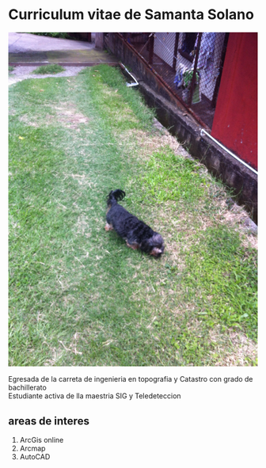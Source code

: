 # Curriculum vitae de Samanta Solano

![](lili.jpg)

Egresada de la carreta de ingenieria en topografia y Catastro con grado de bachillerato  
Estudiante activa de lla maestria SIG y Teledeteccion

## areas de interes
1. ArcGis online  
2. Arcmap
3. AutoCAD

